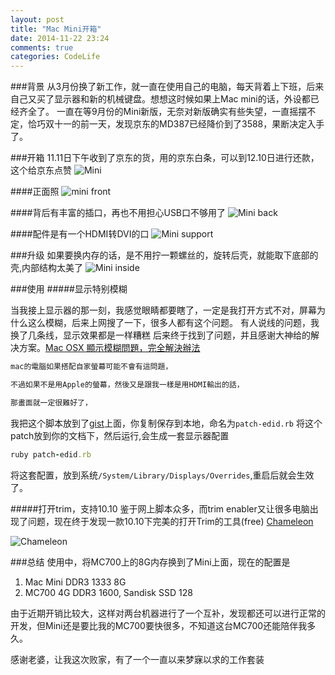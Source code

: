 ```yaml
---
layout: post
title: "Mac Mini开箱"
date: 2014-11-22 23:24
comments: true
categories: CodeLife
---
```


###背景
从3月份换了新工作，就一直在使用自己的电脑，每天背着上下班，后来自己又买了显示器和新的机械键盘。想想这时候如果上Mac mini的话，外设都已经齐全了。
一直在等9月份的Mini新版，无奈对新版确实有些失望，一直摇摆不定，恰巧双十一的前一天，发现京东的MD387已经降价到了3588，果断决定入手了。

###开箱
11.11日下午收到了京东的货，用的京东白条，可以到12.10日进行还款，这个给京东点赞
![Mini](http://ww2.sinaimg.cn/large/6e8de9dbgw1emk7661ob8j21kw23u7wh.jpg)

####正面照
![mini front]()

####背后有丰富的插口，再也不用担心USB口不够用了
![Mini back](http://ww2.sinaimg.cn/large/6e8de9dbgw1emk78er4izj21kw23u7sd.jpg)

####配件是有一个HDMI转DVI的口
![Mini support](http://ww1.sinaimg.cn/large/6e8de9dbgw1emk7a8ffzjj21kw23unj2.jpg)


###升级
如果要换内存的话，是不用拧一颗螺丝的，旋转后壳，就能取下底部的壳,内部结构太美了
![Mini inside](http://ww4.sinaimg.cn/large/6e8de9dbgw1emk7crpjh4j21kw16oqmn.jpg)

###使用
#####显示特别模糊

当我接上显示器的那一刻，我感觉眼睛都要瞎了，一定是我打开方式不对，屏幕为什么这么模糊，后来上网搜了一下，很多人都有这个问题。
有人说线的问题，我换了几条线，显示效果都是一样糟糕
后来终于找到了问题，并且感谢大神给的解决方案。[Mac OSX 顯示模糊問題，完全解決辦法](http://adolfzer.blogspot.com/2013/05/mac-osx.html)

```ruby
mac的電腦如果搭配自家螢幕可能不會有這問題，

不過如果不是用Apple的螢幕，然後又是跟我一樣是用HDMI輸出的話，

那畫面就一定很難好了，
```

我把这个脚本放到了[gist](https://gist.github.com/welsonla/e43ba2ba039c7ecd475d)上面，你复制保存到本地，命名为`patch-edid.rb`
将这个patch放到你的文档下，然后运行,会生成一套显示器配置
```ruby
ruby patch-edid.rb
```

将这套配置，放到系统`/System/Library/Displays/Overrides`,重启后就会生效了。

#####打开trim，支持10.10
鉴于网上脚本众多，而trim enabler又让很多电脑出现了问题，现在终于发现一款10.10下完美的打开Trim的工具(free)
[Chameleon](http://chameleon.alessandroboschini.com/)

![Chameleon](http://ww2.sinaimg.cn/large/6e8de9dbjw1emk7zcot3oj20880d9t95.jpg)


###总结
使用中，将MC700上的8G内存换到了Mini上面，现在的配置是
1. Mac Mini DDR3 1333 8G
2. MC700 4G DDR3 1600, Sandisk SSD 128

由于近期开销比较大，这样对两台机器进行了一个互补，发现都还可以进行正常的开发，但Mini还是要比我的MC700要快很多，不知道这台MC700还能陪伴我多久。

感谢老婆，让我这次败家，有了一个一直以来梦寐以求的工作套装
